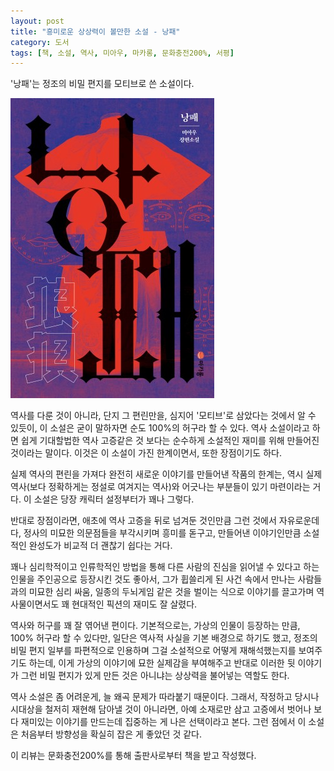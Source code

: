 ```yaml
---
layout: post
title: "흥미로운 상상력이 볼만한 소설 - 낭패"
category: 도서
tags: [책, 소설, 역사, 미아우, 마카롱, 문화충전200%, 서평]
---
```


'낭패'는
정조의 비밀 편지를 모티브로 쓴 소설이다.

![표지](/images/book/end-in-tears-book-h480.jpg)

역사를 다룬 것이 아니라, 단지 그 편린만을, 심지어 '모티브'로 삼았다는 것에서 알 수 있듯이,
이 소설은 굳이 말하자면 순도 100%의 허구라 할 수 있다.
역사 소설이라고 하면 쉽게 기대할법한 역사 고증같은 것 보다는
순수하게 소설적인 재미를 위해 만들어진 것이라는 말이다.
이것은 이 소설이 가진 한계이면서, 또한 장점이기도 하다.

실제 역사의 편린을 가져다 완전히 새로운 이야기를 만들어낸 작품의 한계는,
역시 실제 역사(보다 정확하게는 정설로 여겨지는 역사)와 어긋나는 부분들이 있기 마련이라는 거다.
이 소설은 당장 캐릭터 설정부터가 꽤나 그렇다.

반대로 장점이라면,
애초에 역사 고증을 뒤로 넘겨둔 것인만큼 그런 것에서 자유로운데다,
정사의 미묘한 의문점들을 부각시키며 흥미를 돋구고,
만들어낸 이야기인만큼 소설적인 완성도가 비교적 더 괜찮기 쉽다는 거다.

꽤나 심리학적이고 인류학적인 방법을 통해
다른 사람의 진심을 읽어낼 수 있다고 하는 인물을 주인공으로 등장시킨 것도 좋아서,
그가 휩쓸리게 된 사건 속에서 만나는 사람들과의
미묘한 심리 싸움, 일종의 두뇌게임 같은 것을 벌이는 식으로
이야기를 끌고가며 역사물이면서도 꽤 현대적인 픽션의 재미도 잘 살렸다.

역사와 허구를 꽤 잘 엮어낸 편이다.
기본적으로는, 가상의 인물이 등장하는 만큼, 100% 허구라 할 수 있다만,
일단은 역사적 사실을 기본 배경으로 하기도 했고,
정조의 비밀 편지 일부를 파편적으로 인용하며
그걸 소설적으로 어떻게 재해석했는지를 보여주기도 하는데,
이게 가상의 이야기에 묘한 실제감을 부여해주고
반대로 이러한 뒷 이야기가 그런 비밀 편지가 있게 만든 것은 아니냐는 상상력을 불어넣는 역할도 한다.

역사 소설은 좀 어려운게, 늘 왜곡 문제가 따라붙기 때문이다.
그래서, 작정하고 당시나 시대상을 철저히 재현해 담아낼 것이 아니라면,
아예 소재로만 삼고 고증에서 벗어나 보다 재미있는 이야기를 만드는데 집중하는 게 나은 선택이라고 본다.
그런 점에서 이 소설은 처음부터 방향성을 확실히 잡은 게 좋았던 것 같다.



<div class="im im-info">
이 리뷰는 문화충전200%를 통해 출판사로부터 책을 받고 작성했다.
</div>
